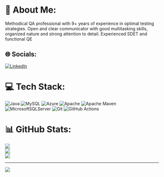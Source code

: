 # 💫 About Me:
Methodical QA professional with 9+ years of experience in optimal testing strategies. Open and clear communicator with good multitasking skills, organized nature and strong attention to detail. Experienced SDET and functional QE


## 🌐 Socials:
[![LinkedIn](https://img.shields.io/badge/LinkedIn-%230077B5.svg?logo=linkedin&logoColor=white)](https://linkedin.com/in/www.linkedin.com/in/kunal-biswas-8945ba125) 

# 💻 Tech Stack:
![Java](https://img.shields.io/badge/java-%23ED8B00.svg?style=for-the-badge&logo=openjdk&logoColor=white) ![MySQL](https://img.shields.io/badge/mysql-4479A1.svg?style=for-the-badge&logo=mysql&logoColor=white) ![Azure](https://img.shields.io/badge/azure-%230072C6.svg?style=for-the-badge&logo=microsoftazure&logoColor=white) ![Apache](https://img.shields.io/badge/apache-%23D42029.svg?style=for-the-badge&logo=apache&logoColor=white) ![Apache Maven](https://img.shields.io/badge/Apache%20Maven-C71A36?style=for-the-badge&logo=Apache%20Maven&logoColor=white) ![MicrosoftSQLServer](https://img.shields.io/badge/Microsoft%20SQL%20Server-CC2927?style=for-the-badge&logo=microsoft%20sql%20server&logoColor=white) ![Git](https://img.shields.io/badge/git-%23F05033.svg?style=for-the-badge&logo=git&logoColor=white) ![GitHub Actions](https://img.shields.io/badge/github%20actions-%232671E5.svg?style=for-the-badge&logo=githubactions&logoColor=white)
# 📊 GitHub Stats:
![](https://github-readme-stats.vercel.app/api?username=kunalbiswas92&theme=dark&hide_border=false&include_all_commits=false&count_private=false)<br/>
![](https://github-readme-streak-stats.herokuapp.com/?user=kunalbiswas92&theme=dark&hide_border=false)<br/>
![](https://github-readme-stats.vercel.app/api/top-langs/?username=kunalbiswas92&theme=dark&hide_border=false&include_all_commits=false&count_private=false&layout=compact)

---
[![](https://visitcount.itsvg.in/api?id=kunalbiswas92&icon=0&color=0)](https://visitcount.itsvg.in)

<!-- Proudly created with GPRM ( https://gprm.itsvg.in ) -->
